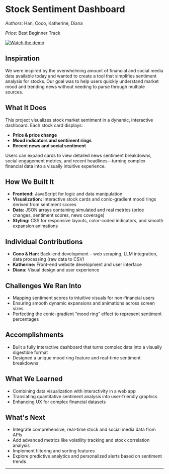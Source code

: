 # Stock Sentiment Dashboard
*Authors*: Han, Coco, Katherine, Diana

*Price*: Best Beginner Track


[![Watch the demo](front_end/demo.gif)](https://www.youtube.com/watch?v=JcW08ssyzs8)



## Inspiration
We were inspired by the overwhelming amount of financial and social media data available today and wanted to create a tool that simplifies sentiment analysis for stocks. Our goal was to help users quickly understand market mood and trending news without needing to parse through multiple sources.

## What It Does
This project visualizes stock market sentiment in a dynamic, interactive dashboard.
Each stock card displays:
- **Price & price change**
- **Mood indicators and sentiment rings**
- **Recent news and social sentiment**

Users can expand cards to view detailed news sentiment breakdowns, social engagement metrics, and recent headlines—turning complex financial data into a visually intuitive experience.

## How We Built It
- **Frontend:** JavaScript for logic and data manipulation
- **Visualization:** Interactive stock cards and conic-gradient mood rings derived from sentiment scores
- **Data:** JSON arrays containing simulated and real metrics (price changes, sentiment scores, news coverage)
- **Styling:** CSS for responsive layouts, color-coded indicators, and smooth expansion animations

## Individual Contributions
- **Coco & Han:** Back-end development – web scraping, LLM integration, data processing (raw data to CSV)
- **Katherine:** Front-end website development and user interface
- **Diana:** Visual design and user experience

## Challenges We Ran Into
- Mapping sentiment scores to intuitive visuals for non-financial users
- Ensuring smooth dynamic expansions and animations across screen sizes
- Perfecting the conic-gradient “mood ring” effect to represent sentiment percentages

## Accomplishments
- Built a fully interactive dashboard that turns complex data into a visually digestible format
- Designed a unique mood ring feature and real-time sentiment breakdowns

## What We Learned
- Combining data visualization with interactivity in a web app
- Translating quantitative sentiment analysis into user-friendly graphics
- Enhancing UX for complex financial datasets

## What's Next
- Integrate comprehensive, real-time stock and social media data from APIs
- Add advanced metrics like volatility tracking and stock correlation analysis
- Implement filtering and sorting features
- Explore predictive analytics and personalized alerts based on sentiment trends

---
